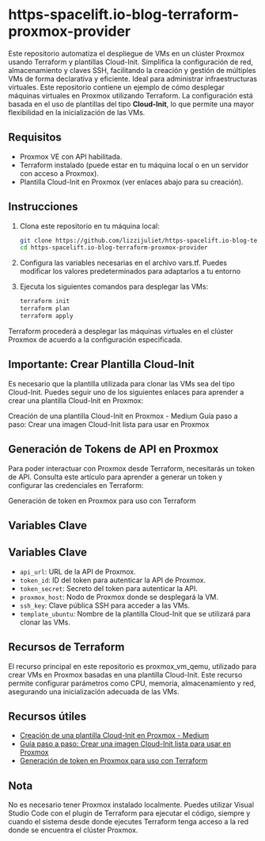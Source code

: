# https-spacelift.io-blog-terraform-proxmox-provider
Este repositorio automatiza el despliegue de VMs en un clúster Proxmox usando Terraform y plantillas Cloud-Init. Simplifica la configuración de red, almacenamiento y claves SSH, facilitando la creación y gestión de múltiples VMs de forma declarativa y eficiente. Ideal para administrar infraestructuras virtuales.
Este repositorio contiene un ejemplo de cómo desplegar máquinas virtuales en Proxmox utilizando Terraform. La configuración está basada en el uso de plantillas del tipo **Cloud-Init**, lo que permite una mayor flexibilidad en la inicialización de las VMs.

## Requisitos
- Proxmox VE con API habilitada.
- Terraform instalado (puede estar en tu máquina local o en un servidor con acceso a Proxmox).
- Plantilla Cloud-Init en Proxmox (ver enlaces abajo para su creación).

## Instrucciones

1. Clona este repositorio en tu máquina local:
   ```bash
   git clone https://github.com/lizzijuliet/https-spacelift.io-blog-terraform-proxmox-provider.git
   cd https-spacelift.io-blog-terraform-proxmox-provider

2. Configura las variables necesarias en el archivo vars.tf. Puedes modificar los valores predeterminados para adaptarlos a tu entorno

3. Ejecuta los siguientes comandos para desplegar las VMs:
   ```bash
   terraform init
   terraform plan
   terraform apply

Terraform procederá a desplegar las máquinas virtuales en el clúster Proxmox de acuerdo a la configuración especificada.

## Importante: Crear Plantilla Cloud-Init

Es necesario que la plantilla utilizada para clonar las VMs sea del tipo Cloud-Init. Puedes seguir uno de los siguientes enlaces para aprender a crear una plantilla Cloud-Init en Proxmox:

Creación de una plantilla Cloud-Init en Proxmox - Medium
Guía paso a paso: Crear una imagen Cloud-Init lista para usar en Proxmox

## Generación de Tokens de API en Proxmox

Para poder interactuar con Proxmox desde Terraform, necesitarás un token de API. Consulta este artículo para aprender a generar un token y configurar las credenciales en Terraform:

Generación de token en Proxmox para uso con Terraform

## Variables Clave

## Variables Clave

- `api_url`: URL de la API de Proxmox.
- `token_id`: ID del token para autenticar la API de Proxmox.
- `token_secret`: Secreto del token para autenticar la API.
- `proxmox_host`: Nodo de Proxmox donde se desplegará la VM.
- `ssh_key`: Clave pública SSH para acceder a las VMs.
- `template_ubuntu`: Nombre de la plantilla Cloud-Init que se utilizará para clonar las VMs.


## Recursos de Terraform

El recurso principal en este repositorio es proxmox_vm_qemu, utilizado para crear VMs en Proxmox basadas en una plantilla Cloud-Init. Este recurso permite configurar parámetros como CPU, memoria, almacenamiento y red, asegurando una inicialización adecuada de las VMs.

## Recursos útiles

- [Creación de una plantilla Cloud-Init en Proxmox - Medium](https://medium.com/@aj.abdelwahed/proxmox-creating-a-cloud-init-template-in-proxmox-55d1d1570e12)
- [Guía paso a paso: Crear una imagen Cloud-Init lista para usar en Proxmox](https://akashrajvanshi.medium.com/step-by-step-guide-creating-a-ready-to-use-ubuntu-cloud-image-on-proxmox-03d057f04fb2)
- [Generación de token en Proxmox para uso con Terraform](https://spacelift.io/blog/terraform-proxmox-provider)

## Nota
No es necesario tener Proxmox instalado localmente. Puedes utilizar Visual Studio Code con el plugin de Terraform para ejecutar el código, siempre y cuando el sistema desde donde ejecutes Terraform tenga acceso a la red donde se encuentra el clúster Proxmox.